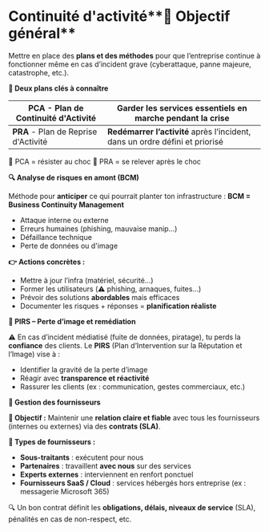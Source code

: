 # Continuité d'activité**📌 Objectif général**

Mettre en place des **plans et des méthodes** pour que l’entreprise continue à fonctionner même en cas d’incident grave (cyberattaque, panne majeure, catastrophe, etc.).



**📁 Deux plans clés à connaître**

| **PCA** - Plan de Continuité d'Activité | Garder les **services essentiels** en marche pendant la crise |
|----|----|
| **PRA** - Plan de Reprise d'Activité | **Redémarrer l’activité** après l’incident, dans un ordre défini et priorisé |

🎯 PCA = résister au choc 🔄 PRA = se relever après le choc



**🔍 Analyse de risques en amont (BCM)**

Méthode pour **anticiper** ce qui pourrait planter ton infrastructure : **BCM = Business Continuity Management**

- Attaque interne ou externe
- Erreurs humaines (phishing, mauvaise manip...)
- Défaillance technique
- Perte de données ou d'image

**👉 Actions concrètes :**

- Mettre à jour l’infra (matériel, sécurité...)
- Former les utilisateurs (⚠️ phishing, arnaques, fuites…)
- Prévoir des solutions **abordables** mais efficaces
- Documenter les risques + réponses = **planification réaliste**



**🔄 PIRS – Perte d’image et remédiation**

⚠️ En cas d’incident médiatisé (fuite de données, piratage), tu perds la **confiance** des clients. Le **PIRS** (Plan d’Intervention sur la Réputation et l’Image) vise à :

- Identifier la gravité de la perte d’image
- Réagir avec **transparence et réactivité**
- Rassurer les clients (ex : communication, gestes commerciaux, etc.)



**🤝 Gestion des fournisseurs**

**💼 Objectif :** Maintenir une **relation claire et fiable** avec tous les fournisseurs (internes ou externes) via des **contrats (SLA)**.

**📑 Types de fournisseurs :**

- **Sous-traitants** : exécutent pour nous
- **Partenaires** : travaillent **avec nous** sur des services
- **Experts externes** : interviennent en renfort ponctuel
- **Fournisseurs SaaS / Cloud** : services hébergés hors entreprise (ex : messagerie Microsoft 365)

🔍 Un bon contrat définit les **obligations, délais, niveaux de service** (SLA), pénalités en cas de non-respect, etc.
